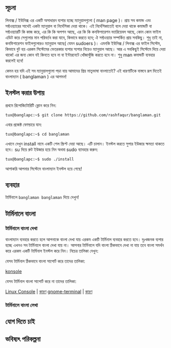 ## সূচনা ##

লিনাক্স / ইউনিক্স এর একটি অসাধারন ব্যপার হচ্ছে ম্যানুয়ালগুলো ( man page )। প্রায় সব কমান্ড এবং সফ্টওয়্যারের সাথেই একটা ম্যানুয়াল বা নির্দেশিকা দেয়া থাকে। এই নির্দেশিকাতেই বলে দেয়া থাকে কমান্ডটি বা সফ্টওয়্যারটি কি কাজ করে, এর কি কি অপশন আছে, এর কি কি কনফিগারেশন ভ্যারিয়েবল আছে, কোন কোন ফাইল এডিট করে সেগুলোর মান পরিবর্তব করা যাবে, কিভাবে করতে হবে; ঐ সফ্টওয়্যার সম্পর্কিত প্রায় সবকিছু। শুধু তাই না, কনফিগারেশন ফাইলগুলোরও ম্যানুয়াল আছে( যেমন sudoers )। এমনকি ইউনিক্স / লিনাক্স এর ফাইল সিস্টেম, কিভাবে বুট হয় এরকম সিস্টেমের ভেতরকার ব্যপার স্যপার নিয়েও ম্যানুয়াল আছে। আর এ সবকিছুই সিস্টেমে দিয়ে দেয়া থাকে! এর জন্য কোন বই কিনতে হবে না বা ইন্টারনেটে খ‌োঁজাখুঁজি করতে হবে না। শুধু man কমান্ডটি ব্যবহার করলেই হবে!

কেমন হয় যদি এই সব ম্যানুয়ালগুলো পড়া যায় আমাদের প্রিয় মাতৃভাষা বাংলাতেই? এই ধারণাটিকে বাস্তবে রূপ দিতেই বাংলাম্যান ( banglaman ) এর আগমন!

## ইনস্টল করার উপায় ##

প্রথমে রিপোজিটোরিটি ক্লোন করে নিন:

`tux@banglapc:~$ git clone https://github.com/rashfaqur/banglaman.git`

এবার প্রজেক্ট ফোল্ডারে যান:

`tux@banglapc:~$ cd banglaman`

এখানে দেখুন install নামে একটি শেল স্ক্রিপ্ট দেয়া আছে। এটি চালান। ইনস্টল করতে সুপার ইউজার ক্ষমতা থাকতে হবে। su দিয়ে রুট ইউজার হয়ে নিন অথবা sudo ব্যাবহার করুন:

`tux@banglapc:~$ sudo ./install`

আশাকরি আপনার সিস্টেমে বাংলাম্যান ইনস্টল হয়ে গেছে!

## ব্যবহার ##

টার্মিনালে `banglaman banglaman` দিয়ে দেখুন!

## টার্মিনালে বাংলা ##

### টার্মিনালে বাংলা দেখা ###

বাংলাম্যান ব্যবহার করতে হলে আপনাকে বাংলা দেখা যায় এরকম একটি টার্মিনাল ব্যবহার করতে হবে। দুঃখজনক ব্যপার হচ্ছে এখনও সব টার্মিনালে বাংলা দেখা যায় না। আপনার টার্মিনালে যদি বাংলা ঠিকভাবে দেখা না যায় তবে বাংলা সমর্থন করে এরকম একটি টার্মিনাল ইনস্টল করে নিন। নিচের তালিকা দেখুন:

যেসব টার্মিনাল ঠিকভাবে বাংলা সাপোর্ট করে তাদের তালিকা:

[konsole](https://konsole.kde.org/)

যেসব টার্মিনাল বাংলা সাপোর্ট করে না তাদের তালিকা:

[Linux Console](https://en.wikipedia.org/wiki/Linux_console) | [কারণ](http://unix.stackexchange.com/questions/273061/linux-console-cant-display-any-language-other-than-english-while-the-terminal-u)
[gnome-terminal](https://help.gnome.org/users/gnome-terminal/stable/) | [কারণ](http://askubuntu.com/questions/630598/terminal-and-python-console-isnt-showing-bangla)

### টার্মিনালে বাংলা লেখা ###

## যোগ দিতে চাই ##

## ভবিষ্যৎ পরিকল্পনা ##
